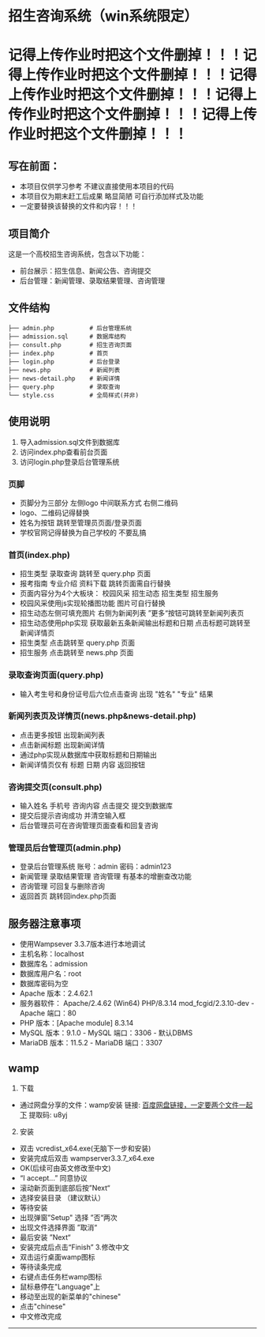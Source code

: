 # 招生咨询系统（win系统限定）

# 记得上传作业时把这个文件删掉！！！记得上传作业时把这个文件删掉！！！记得上传作业时把这个文件删掉！！！记得上传作业时把这个文件删掉！！！记得上传作业时把这个文件删掉！！！

## 写在前面：
- 本项目仅供学习参考 不建议直接使用本项目的代码
- 本项目仅为期末赶工后成果 略显简陋 可自行添加样式及功能
- 一定要替换该替换的文件和内容！！！

## 项目简介

这是一个高校招生咨询系统，包含以下功能：

- 前台展示：招生信息、新闻公告、咨询提交
- 后台管理：新闻管理、录取结果管理、咨询管理

## 文件结构

```
├── admin.php          # 后台管理系统
├── admission.sql      # 数据库结构
├── consult.php        # 招生咨询页面
├── index.php          # 首页
├── login.php          # 后台登录
├── news.php           # 新闻列表
├── news-detail.php    # 新闻详情
├── query.php          # 录取查询
└── style.css          # 全局样式(并非)
```

## 使用说明

1. 导入admission.sql文件到数据库
2. 访问index.php查看前台页面
3. 访问login.php登录后台管理系统

### 页脚
- 页脚分为三部分 左侧logo 中间联系方式 右侧二维码
- logo、二维码记得替换
- 姓名为按钮 跳转至管理员页面/登录页面
- 学校官网记得替换为自己学校的 不要乱搞

### 首页(index.php)
- 招生类型 录取查询 跳转至 query.php 页面
- 报考指南 专业介绍 资料下载 跳转页面需自行替换
- 页面内容分为4个大板块： 校园风采 招生动态 招生类型 招生服务 
- 校园风采使用js实现轮播图功能 图片可自行替换
- 招生动态左侧可填充图片 右侧为新闻列表 ”更多“按钮可跳转至新闻列表页
- 招生动态使用php实现 获取最新五条新闻输出标题和日期 点击标题可跳转至新闻详情页
- 招生类型 点击跳转至 query.php 页面
- 招生服务 点击跳转至 news.php 页面

### 录取查询页面(query.php)
- 输入考生号和身份证号后六位点击查询 出现 "姓名" "专业" 结果

### 新闻列表页及详情页(news.php&news-detail.php)
- 点击更多按钮 出现新闻列表
- 点击新闻标题 出现新闻详情
- 通过php实现从数据库中获取标题和日期输出
- 新闻详情页仅有 标题 日期 内容 返回按钮

### 咨询提交页(consult.php)
- 输入姓名 手机号 咨询内容 点击提交 提交到数据库
- 提交后提示咨询成功 并清空输入框
- 后台管理员可在咨询管理页面查看和回复咨询

### 管理员后台管理页(admin.php)
- 登录后台管理系统 账号：admin 密码：admin123
- 新闻管理 录取结果管理 咨询管理 有基本的增删查改功能
- 咨询管理 可回复与删除咨询
- 返回首页 跳转回index.php页面

## 服务器注意事项
- 使用Wampsever 3.3.7版本进行本地调试
- 主机名称：localhost
- 数据库名：admission
- 数据库用户名：root
- 数据库密码为空
- Apache 版本：2.4.62.1
- 服务器软件：
Apache/2.4.62 (Win64) PHP/8.3.14 mod_fcgid/2.3.10-dev - Apache 端口：80
- PHP 版本：[Apache module]  8.3.14 
- MySQL 版本：9.1.0 - MySQL 端口：3306 - 默认DBMS
- MariaDB 版本：11.5.2 - MariaDB 端口：3307

## wamp 
1. 下载
- 通过网盘分享的文件：wamp安装
链接: [百度网盘链接，一定要两个文件一起下](https://pan.baidu.com/s/12ZMZb3FQJtAaumoGHDnOaQ?pwd=u8yj "https://pan.baidu.com/s/12ZMZb3FQJtAaumoGHDnOaQ?pwd=u8yj") 提取码: u8yj
2. 安装
- 双击 vcredist_x64.exe(无脑下一步和安装)
- 安装完成后双击 wampserver3.3.7_x64.exe
- OK(后续可由英文修改至中文)
- “I accept...” 同意协议
- 滚动新页面到底部后按”Next“
- 选择安装目录 （建议默认）
- 等待安装
- 出现弹窗”Setup" 选择 ”否“两次
- 出现文件选择界面 ”取消“
- 最后安装 ”Next“
- 安装完成后点击“Finish”
3.修改中文
- 双击运行桌面wamp图标
- 等待读条完成
- 右键点击任务栏wamp图标
- 鼠标悬停在"Language"上
- 移动至出现的新菜单的"chinese"
- 点击"chinese"
- 中文修改完成
___
